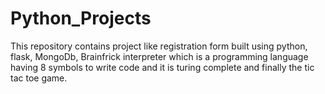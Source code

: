 # Python_Projects
This repository contains project like registration form built using python, flask, MongoDb, Brainfrick interpreter which is a programming language having 8 symbols to write code and it is turing complete and finally the tic tac toe game.
